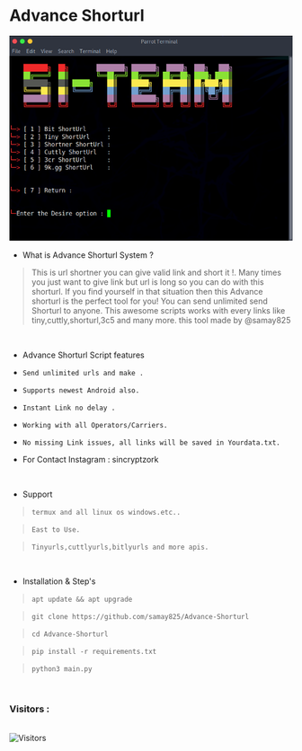 # Advance Shorturl 
<img src="Samay825.png"><br>




- What is Advance Shorturl System  ?
> This is url shortner you can give valid link and short it !.
> Many times you just want to give link but url is long so you can do with this shorturl.
> If you find yourself in that situation then this Advance shorturl is the perfect tool for you!
> You can send unlimited send Shorturl to anyone. This awesome scripts works with every links like tiny,cuttly,shorturl,3c5 and many more.
> this tool made by @samay825 

<br>


- Advance Shorturl Script features 

* `Send unlimited urls and make .`

* `Supports newest Android also.`

* `Instant Link no delay .`

* `Working with all Operators/Carriers.`

* `No missing Link issues, all links will be saved in Yourdata.txt.`

*  For Contact Instagram : sincryptzork

<br>

- Support

> `termux and all linux os windows.etc..`

> `East to Use.`

> `Tinyurls,cuttlyurls,bitlyurls and more apis.`
 
 <br>

- Installation & Step's
 
> `apt update && apt upgrade`
 
> `git clone https://github.com/samay825/Advance-Shorturl`
 
> `cd Advance-Shorturl`  

> `pip install -r requirements.txt`
 
> `python3 main.py`



<br>

<h3>Visitors :</h3>
<br>
<img src="https://profile-counter.glitch.me/samay825/count.svg" alt="Visitors">


